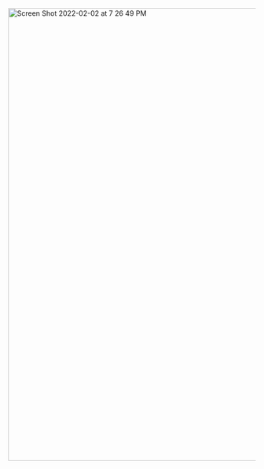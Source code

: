 <img width="919" alt="Screen Shot 2022-02-02 at 7 26 49 PM" src="https://user-images.githubusercontent.com/90536339/152276533-a084c705-13cc-4fb8-abed-b0a2f4528033.png">


